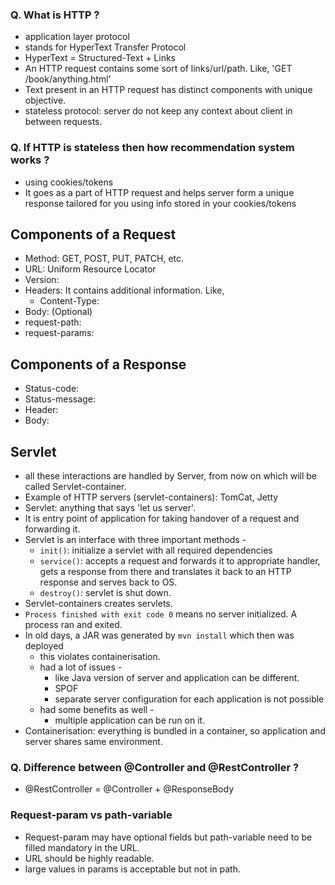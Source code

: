 ### Q. What is HTTP ?
- application layer protocol
- stands for HyperText Transfer Protocol
- HyperText = Structured-Text + Links
- An HTTP request contains some sort of links/url/path. Like, 'GET /book/anything.html'
- Text present in an HTTP request has distinct components with unique objective.
- stateless protocol: server do not keep any context about client in between requests.

### Q. If HTTP is stateless then how recommendation system works ?
- using cookies/tokens
- It goes as a part of HTTP request and helps server form a unique response tailored for you using info stored in your cookies/tokens

## Components of a Request
- Method: GET, POST, PUT, PATCH, etc.
- URL: Uniform Resource Locator
- Version: 
- Headers: It contains additional information. Like,
  - Content-Type: 
- Body: (Optional)
- request-path:
- request-params:

## Components of a Response
- Status-code:
- Status-message:
- Header:
- Body:

## Servlet
- all these interactions are handled by Server, from now on which will be called Servlet-container.
- Example of HTTP servers (servlet-containers): TomCat, Jetty
- Servlet: anything that says 'let us server'.
- It is entry point of application for taking handover of a request and forwarding it.
- Servlet is an interface with three important methods -
  - `init()`: initialize a servlet with all required dependencies
  - `service()`: accepts a request and forwards it to appropriate handler, gets a response from there and translates it back to an HTTP response and serves back to OS.
  - `destroy()`: servlet is shut down.
- Servlet-containers creates servlets.
- `Process finished with exit code 0` means no server initialized. A process ran and exited.
- In old days, a JAR was generated by `mvn install` which then was deployed
  - this violates containerisation.
  - had a lot of issues -
    - like Java version of server and application can be different.
    - SPOF
    - separate server configuration for each application is not possible  
  - had some benefits as well -
    - multiple application can be run on it.
- Containerisation: everything is bundled in a container, so application and server shares same environment.

### Q. Difference between @Controller and @RestController ?
- @RestController = @Controller + @ResponseBody

### Request-param vs path-variable
- Request-param may have optional fields but path-variable need to be filled mandatory in the URL.
- URL should be highly readable.
- large values in params is acceptable but not in path.
